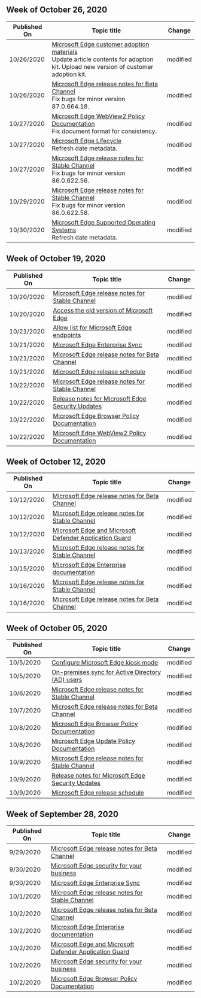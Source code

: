 <!-- This file is generated automatically each week. Changes made to this file will be overwritten.-->

## Week of October 26, 2020


| Published On |Topic title | Change |
|------|------------|--------|
| 10/26/2020 | [Microsoft Edge customer adoption materials](/DeployEdge/microsoft-edge-customer-adoption-kit)<br>Update article contents for adoption kit. Upload new version of customer adoption kit. | modified |
| 10/26/2020 | [Microsoft Edge release notes for Beta Channel](/DeployEdge/microsoft-edge-relnote-beta-channel)<br>Fix bugs for minor version 87.0.664.18. | modified |
| 10/27/2020 | [Microsoft Edge WebView2 Policy Documentation](/DeployEdge/microsoft-edge-webview-policies)<br>Fix document format for consistency. | modified |
| 10/27/2020 | [Microsoft Edge Lifecycle](/DeployEdge/microsoft-edge-support-lifecycle)<br>Refresh date metadata. | modified |
| 10/27/2020 | [Microsoft Edge release notes for Stable Channel](/DeployEdge/microsoft-edge-relnote-stable-channel)<br>Fix bugs for minor version 86.0.622.56. | modified |
| 10/29/2020 | [Microsoft Edge release notes for Stable Channel](/DeployEdge/microsoft-edge-relnote-stable-channel)<br>Fix bugs for minor version 86.0.622.58. | modified |
| 10/30/2020 | [Microsoft Edge Supported Operating Systems](/DeployEdge/microsoft-edge-supported-operating-systems)<br>Refresh date metadata. | modified |


## Week of October 19, 2020


| Published On |Topic title | Change |
|------|------------|--------|
| 10/20/2020 | [Microsoft Edge release notes for Stable Channel](/DeployEdge/microsoft-edge-relnote-stable-channel) | modified |
| 10/20/2020 | [Access the old version of Microsoft Edge](/DeployEdge/microsoft-edge-sysupdate-access-old-edge) | modified |
| 10/21/2020 | [Allow list for Microsoft Edge endpoints](/DeployEdge/microsoft-edge-security-endpoints) | modified |
| 10/21/2020 | [Microsoft Edge Enterprise Sync](/DeployEdge/microsoft-edge-enterprise-sync) | modified |
| 10/21/2020 | [Microsoft Edge release notes for Beta Channel](/DeployEdge/microsoft-edge-relnote-beta-channel) | modified |
| 10/21/2020 | [Microsoft Edge release schedule](/DeployEdge/microsoft-edge-release-schedule) | modified |
| 10/22/2020 | [Microsoft Edge release notes for Stable Channel](/DeployEdge/microsoft-edge-relnote-stable-channel) | modified |
| 10/22/2020 | [Release notes for Microsoft Edge Security Updates](/DeployEdge/microsoft-edge-relnotes-security) | modified |
| 10/22/2020 | [Microsoft Edge Browser Policy Documentation](/DeployEdge/microsoft-edge-policies) | modified |
| 10/22/2020 | [Microsoft Edge WebView2 Policy Documentation](/DeployEdge/microsoft-edge-webview-policies) | modified |


## Week of October 12, 2020


| Published On |Topic title | Change |
|------|------------|--------|
| 10/12/2020 | [Microsoft Edge release notes for Beta Channel](/DeployEdge/microsoft-edge-relnote-beta-channel) | modified |
| 10/12/2020 | [Microsoft Edge release notes for Stable Channel](/DeployEdge/microsoft-edge-relnote-stable-channel) | modified |
| 10/12/2020 | [Microsoft Edge and Microsoft Defender Application Guard](/DeployEdge/microsoft-edge-security-windows-defender-application-guard) | modified |
| 10/13/2020 | [Microsoft Edge release notes for Stable Channel](/DeployEdge/microsoft-edge-relnote-stable-channel) | modified |
| 10/15/2020 | [Microsoft Edge Enterprise documentation](/DeployEdge/index) | modified |
| 10/16/2020 | [Microsoft Edge release notes for Stable Channel](/DeployEdge/microsoft-edge-relnote-stable-channel) | modified |
| 10/16/2020 | [Microsoft Edge release notes for Beta Channel](/DeployEdge/microsoft-edge-relnote-beta-channel) | modified |


## Week of October 05, 2020


| Published On |Topic title | Change |
|------|------------|--------|
| 10/5/2020 | [Configure Microsoft Edge kiosk mode](/DeployEdge/microsoft-edge-configure-kiosk-mode) | modified |
| 10/5/2020 | [On-premises sync for Active Directory (AD) users](/DeployEdge/microsoft-edge-on-premises-sync) | modified |
| 10/6/2020 | [Microsoft Edge release notes for Stable Channel](/DeployEdge/microsoft-edge-relnote-stable-channel) | modified |
| 10/7/2020 | [Microsoft Edge release notes for Beta Channel](/DeployEdge/microsoft-edge-relnote-beta-channel) | modified |
| 10/8/2020 | [Microsoft Edge Browser Policy Documentation](/DeployEdge/browser-policies/en-us/microsoft-edge-policies) | modified |
| 10/8/2020 | [Microsoft Edge Update Policy Documentation](/DeployEdge/microsoft-edge-update-policies) | modified |
| 10/9/2020 | [Microsoft Edge release notes for Stable Channel](/DeployEdge/microsoft-edge-relnote-stable-channel) | modified |
| 10/9/2020 | [Release notes for Microsoft Edge Security Updates](/DeployEdge/microsoft-edge-relnotes-security) | modified |
| 10/9/2020 | [Microsoft Edge release schedule](/DeployEdge/microsoft-edge-release-schedule) | modified |


## Week of September 28, 2020


| Published On |Topic title | Change |
|------|------------|--------|
| 9/29/2020 | [Microsoft Edge release notes for Beta Channel](/DeployEdge/microsoft-edge-relnote-beta-channel) | modified |
| 9/30/2020 | [Microsoft Edge security for your business](/DeployEdge/ms-edge-security-for-business) | modified |
| 9/30/2020 | [Microsoft Edge Enterprise Sync](/DeployEdge/microsoft-edge-enterprise-sync) | modified |
| 10/1/2020 | [Microsoft Edge release notes for Stable Channel](/DeployEdge/microsoft-edge-relnote-stable-channel) | modified |
| 10/2/2020 | [Microsoft Edge release notes for Beta Channel](/DeployEdge/microsoft-edge-relnote-beta-channel) | modified |
| 10/2/2020 | [Microsoft Edge Enterprise documentation](/DeployEdge/index) | modified |
| 10/2/2020 | [Microsoft Edge and Microsoft Defender Application Guard](/DeployEdge/microsoft-edge-security-windows-defender-application-guard) | modified |
| 10/2/2020 | [Microsoft Edge security for your business](/DeployEdge/ms-edge-security-for-business) | modified |
| 10/2/2020 | [Microsoft Edge Browser Policy Documentation](/DeployEdge/microsoft-edge-policies) | modified |
